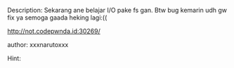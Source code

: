 Description:
Sekarang ane belajar I/O pake fs gan. Btw bug kemarin udh gw fix ya semoga gaada heking lagi:((

http://not.codepwnda.id:30269/

author: xxxnarutoxxx

Hint:
